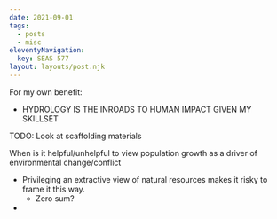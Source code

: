```yaml
---
date: 2021-09-01
tags:
  - posts
  - misc
eleventyNavigation:
  key: SEAS 577
layout: layouts/post.njk
---
```


For my own benefit:
  * HYDROLOGY IS THE INROADS TO HUMAN IMPACT GIVEN MY SKILLSET

TODO:
  Look at scaffolding materials

When is it helpful/unhelpful to view population growth as a driver of environmental change/conflict

* Privileging an extractive view of natural resources makes it risky to frame it this way. 
  * Zero sum? 
* 




